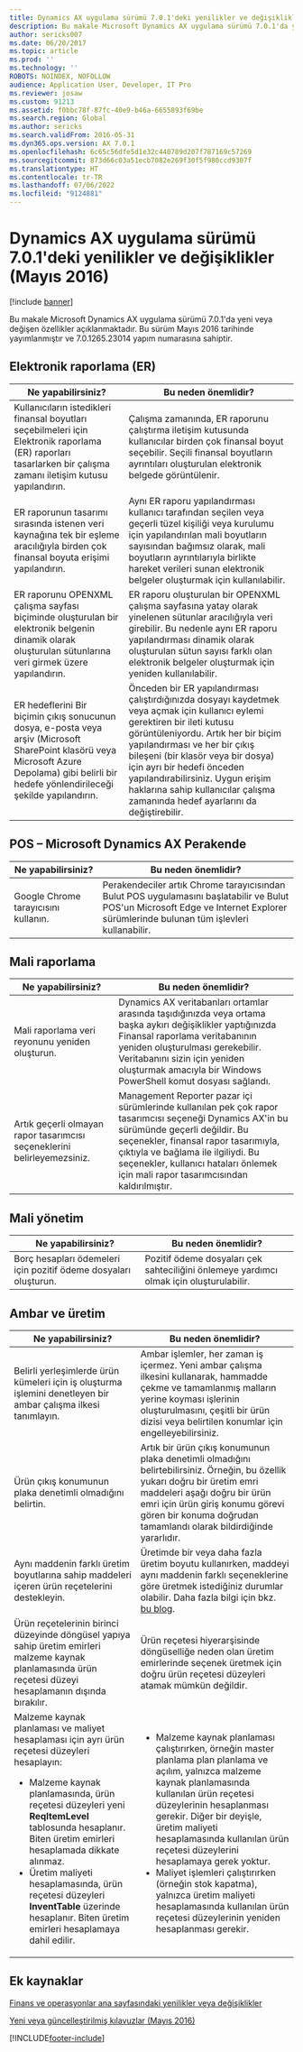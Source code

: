 ```yaml
---
title: Dynamics AX uygulama sürümü 7.0.1'deki yenilikler ve değişiklikler (Mayıs 2016)
description: Bu makale Microsoft Dynamics AX uygulama sürümü 7.0.1'da yeni veya değişen özellikler açıklanmaktadır. Bu sürüm Mayıs 2016 tarihinde yayımlanmıştır ve 7.0.1265.23014 yapım numarasına sahiptir.
author: sericks007
ms.date: 06/20/2017
ms.topic: article
ms.prod: ''
ms.technology: ''
ROBOTS: NOINDEX, NOFOLLOW
audience: Application User, Developer, IT Pro
ms.reviewer: josaw
ms.custom: 91213
ms.assetid: f0bbc78f-87fc-40e9-b46a-6655893f69be
ms.search.region: Global
ms.author: sericks
ms.search.validFrom: 2016-05-31
ms.dyn365.ops.version: AX 7.0.1
ms.openlocfilehash: 6c65c56dfe5d1e32c440789d207f787169c57269
ms.sourcegitcommit: 873d66c03a51ecb7082e269f30f5f980ccd9307f
ms.translationtype: HT
ms.contentlocale: tr-TR
ms.lasthandoff: 07/06/2022
ms.locfileid: "9124881"
---
```

# <a name="whats-new-or-changed-in-dynamics-ax-application-version-701-may-2016"></a>Dynamics AX uygulama sürümü 7.0.1'deki yenilikler ve değişiklikler (Mayıs 2016)

[!include [banner](../includes/banner.md)]

Bu makale Microsoft Dynamics AX uygulama sürümü 7.0.1'da yeni veya değişen özellikler açıklanmaktadır. Bu sürüm Mayıs 2016 tarihinde yayımlanmıştır ve 7.0.1265.23014 yapım numarasına sahiptir.

## <a name="electronic-reporting-er"></a>Elektronik raporlama (ER)

| Ne yapabilirsiniz? | Bu neden önemlidir? |
|------------------|------------------------|
| Kullanıcıların istedikleri finansal boyutları seçebilmeleri için Elektronik raporlama (ER) raporları tasarlarken bir çalışma zamanı iletişim kutusu yapılandırın. | Çalışma zamanında, ER raporunu çalıştırma iletişim kutusunda kullanıcılar birden çok finansal boyut seçebilir. Seçili finansal boyutların ayrıntıları oluşturulan elektronik belgede görüntülenir. |
| ER raporunun tasarımı sırasında istenen veri kaynağına tek bir eşleme aracılığıyla birden çok finansal boyuta erişimi yapılandırın. | Aynı ER raporu yapılandırması kullanıcı tarafından seçilen veya geçerli tüzel kişiliği veya kurulumu için yapılandırılan mali boyutların sayısından bağımsız olarak, mali boyutların ayrıntılarıyla birlikte hareket verileri sunan elektronik belgeler oluşturmak için kullanılabilir. |
| ER raporunu OPENXML çalışma sayfası biçiminde oluşturulan bir elektronik belgenin dinamik olarak oluşturulan sütunlarına veri girmek üzere yapılandırın. | ER raporu oluşturulan bir OPENXML çalışma sayfasına yatay olarak yinelenen sütunlar aracılığıyla veri girebilir. Bu nedenle aynı ER raporu yapılandırması dinamik olarak oluşturulan sütun sayısı farklı olan elektronik belgeler oluşturmak için yeniden kullanılabilir. |
| ER hedeflerini Bir biçimin çıkış sonucunun dosya, e-posta veya arşiv (Microsoft SharePoint klasörü veya Microsoft Azure Depolama) gibi belirli bir hedefe yönlendirileceği şekilde yapılandırın. | Önceden bir ER yapılandırması çalıştırdığınızda dosyayı kaydetmek veya açmak için kullanıcı eylemi gerektiren bir ileti kutusu görüntüleniyordu. Artık her bir biçim yapılandırması ve her bir çıkış bileşeni (bir klasör veya bir dosya) için ayrı bir hedefi önceden yapılandırabilirsiniz. Uygun erişim haklarına sahip kullanıcılar çalışma zamanında hedef ayarlarını da değiştirebilir. |

## <a name="pos--microsoft-dynamics-ax-retail"></a>POS – Microsoft Dynamics AX Perakende

| Ne yapabilirsiniz? | Bu neden önemlidir? |
|------------------|------------------------|
| Google Chrome tarayıcısını kullanın. | Perakendeciler artık Chrome tarayıcısından Bulut POS uygulamasını başlatabilir ve Bulut POS'un Microsoft Edge ve Internet Explorer sürümlerinde bulunan tüm işlevleri kullanabilir. |

## <a name="financial-reporting"></a>Mali raporlama

| Ne yapabilirsiniz? | Bu neden önemlidir? |
|------------------|------------------------|
| Mali raporlama veri reyonunu yeniden oluşturun. | Dynamics AX veritabanları ortamlar arasında taşıdığınızda veya ortama başka aykırı değişiklikler yaptığınızda Finansal raporlama veritabanının yeniden oluşturulması gerekebilir. Veritabanını sizin için yeniden oluşturmak amacıyla bir Windows PowerShell komut dosyası sağlandı. |
| Artık geçerli olmayan rapor tasarımcısı seçeneklerini belirleyemezsiniz. | Management Reporter pazar içi sürümlerinde kullanılan pek çok rapor tasarımcısı seçeneği Dynamics AX'in bu sürümünde geçerli değildir. Bu seçenekler, finansal rapor tasarımıyla, çıktıyla ve bağlama ile ilgiliydi. Bu seçenekler, kullanıcı hataları önlemek için mali rapor tasarımcısından kaldırılmıştır. |

## <a name="financial-management"></a>Mali yönetim

| Ne yapabilirsiniz? | Bu neden önemlidir? |
|------------------|------------------------|
| Borç hesapları ödemeleri için pozitif ödeme dosyaları oluşturun. | Pozitif ödeme dosyaları çek sahteciliğini önlemeye yardımcı olmak için oluşturulabilir. |

## <a name="warehouse-and-production"></a>Ambar ve üretim

<table>
<thead>
<tr>
<th>Ne yapabilirsiniz?</th>
<th>Bu neden önemlidir?</th>
</tr>
</thead>
<tbody>
<tr>
<td>Belirli yerleşimlerde ürün kümeleri için iş oluşturma işlemini denetleyen bir ambar çalışma ilkesi tanımlayın.</td>
<td>Ambar işlemler, her zaman iş içermez. Yeni ambar çalışma ilkesini kullanarak, hammadde çekme ve tamamlanmış malların yerine koyması işlerinin oluşturulmasını, çeşitli bir ürün dizisi veya belirtilen konumlar için engelleyebilirsiniz.</td>
</tr>
<tr>
<td>Ürün çıkış konumunun plaka denetimli olmadığını belirtin.</td>
<td>Artık bir ürün çıkış konumunun plaka denetimli olmadığını belirtebilirsiniz. Örneğin, bu özellik yukarı doğru bir üretim emri maddeleri aşağı doğru bir ürün emri için ürün giriş konumu görevi gören bir konuma doğrudan tamamlandı olarak bildirdiğinde yararlıdır.</td>
</tr>
<tr>
<td>Aynı maddenin farklı üretim boyutlarına sahip maddeleri içeren ürün reçetelerini destekleyin.</td>
<td>Üretimde bir veya daha fazla üretim boyutu kullanırken, maddeyi aynı maddenin farklı seçeneklerine göre üretmek istediğiniz durumlar olabilir. Daha fazla bilgi için bkz. <a href="/archive/blogs/axmfg/support-for-boms-that-includes-items-with-different-product-dimensions-of-the-same-item">bu blog</a>.</td>
</tr>
<tr>
<td>Ürün reçetelerinin birinci düzeyinde döngüsel yapıya sahip üretim emirleri malzeme kaynak planlamasında ürün reçetesi düzeyi hesaplamanın dışında bırakılır.</td>
<td>Ürün reçetesi hiyerarşisinde döngüselliğe neden olan üretim emirlerinde seçenek üretmek için doğru ürün reçetesi düzeyleri atamak mümkün değildir.</td>
</tr>
<tr>
<td>Malzeme kaynak planlaması ve maliyet hesaplaması için ayrı ürün reçetesi düzeyleri hesaplayın:
<ul>
<li>Malzeme kaynak planlamasında, ürün reçetesi düzeyleri yeni <strong>ReqItemLevel</strong> tablosunda hesaplanır. Biten üretim emirleri hesaplamada dikkate alınmaz.</li>
<li>Üretim maliyeti hesaplamasında, ürün reçetesi düzeyleri <strong>InventTable</strong> üzerinde hesaplanır. Biten üretim emirleri hesaplamaya dahil edilir.</li>
</ul>
</td>
<td>
<ul>
<li>Malzeme kaynak planlaması çalıştırırken, örneğin master planlama plan planlama ve açılım, yalnızca malzeme kaynak planlamasında kullanılan ürün reçetesi düzeylerinin hesaplanması gerekir. Diğer bir deyişle, üretim maliyeti hesaplamasında kullanılan ürün reçetesi düzeylerini hesaplamaya gerek yoktur.</li>
<li>Maliyet işlemleri çalıştırırken (örneğin stok kapatma), yalnızca üretim maliyeti hesaplamasında kullanılan ürün reçetesi düzeylerinin yeniden hesaplanması gerekir.</li>
</ul>
</td>
</tr>
</tbody>
</table>

## <a name="additional-resources"></a>Ek kaynaklar

[Finans ve operasyonlar ana sayfasındaki yenilikler veya değişiklikler](whats-new-changed.md)

[Yeni veya güncelleştirilmiş kılavuzlar (Mayıs 2016)](new-updated-task-guides-available-may-2016.md)


[!INCLUDE[footer-include](../../../includes/footer-banner.md)]
